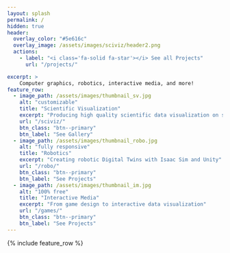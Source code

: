 ```yaml
---
layout: splash
permalink: /
hidden: true
header:
  overlay_color: "#5e616c"
  overlay_image: /assets/images/sciviz/header2.png
  actions:
    - label: "<i class='fa-solid fa-star'></i> See all Projects"
      url: "/projects/"

excerpt: >
    Computer graphics, robotics, interactive media, and more!
feature_row:
  - image_path: /assets/images/thumbnail_sv.jpg
    alt: "customizable"
    title: "Scientific Visualization"
    excerpt: "Producing high quality scientific data visualization on supercomputers"
    url: "/sciviz/"
    btn_class: "btn--primary"
    btn_label: "See Gallery"
  - image_path: /assets/images/thumbnail_robo.jpg
    alt: "fully responsive"
    title: "Robotics"
    excerpt: "Creating robotic Digital Twins with Isaac Sim and Unity"
    url: "/robo/"
    btn_class: "btn--primary"
    btn_label: "See Projects"
  - image_path: /assets/images/thumbnail_im.jpg
    alt: "100% free"
    title: "Interactive Media"
    excerpt: "From game design to interactive data visualization"
    url: "/games/"
    btn_class: "btn--primary"
    btn_label: "See Projects"      
---
```


{% include feature_row %}